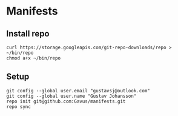 # Manifests

## Install repo
```
curl https://storage.googleapis.com/git-repo-downloads/repo > ~/bin/repo
chmod a+x ~/bin/repo
```

## Setup
```
git config --global user.email "gustavsj@outlook.com"
git config --global user.name "Gustav Johansson"
repo init git@github.com:Gavus/manifests.git
repo sync
```
